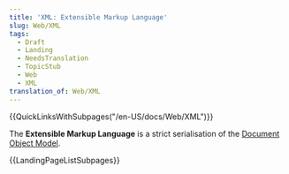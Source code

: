 ```yaml
---
title: 'XML: Extensible Markup Language'
slug: Web/XML
tags:
  - Draft
  - Landing
  - NeedsTranslation
  - TopicStub
  - Web
  - XML
translation_of: Web/XML
---
```

{{QuickLinksWithSubpages("/en-US/docs/Web/XML")}}

The **Extensible Markup Language** is a strict serialisation of the [Document Object Model](/ja/docs/Web/API/Document_Object_Model).

{{LandingPageListSubpages}}
